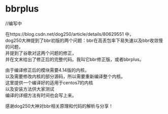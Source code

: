 # bbrplus
//编写中  

在https://blog.csdn.net/dog250/article/details/80629551 中，  
dog250大神提到了bbr初版的两个问题：bbr在高丢包率下易失速以及bbr收敛慢的问题，  
并提到了谷歌对这两个问题的修正，  
并在文末给出了修正后的完整代码。我叫它bbr修正版，或者bbrplus。  
  
由于编译修正后的模块需要4.14版的内核，  
以及需要修改内核的部分源码，所以需要重新编译整个内核。  
这里提供一个编译好的适用于centos7的内核  
以及安装方法供大家测试  
编译的详细方法有时间也会写上来。  

感谢dog250大神对bbr相关原理和代码的解析与分享！  
